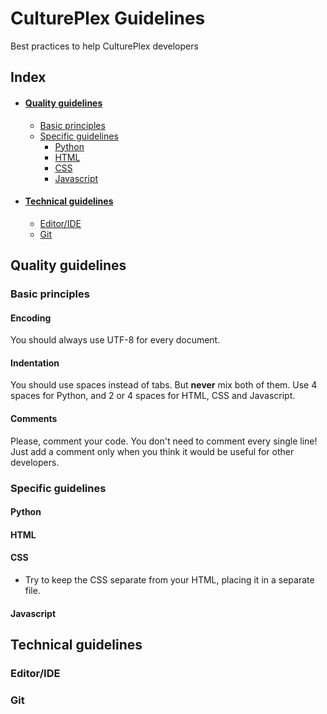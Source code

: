 # CulturePlex Guidelines
Best practices to help CulturePlex developers

## Index

* #### [Quality guidelines](#quality-guidelines)
    * [Basic principles](#basic-principles)
    * [Specific guidelines](#specific-guidelines)
        * [Python](#python)
        * [HTML](#html)
        * [CSS](#css)
        * [Javascript](#javascript)

* #### [Technical guidelines](#technical-guidelines)
    * [Editor/IDE](#editor)
    * [Git](#git)



## <a name="quality-guidelines">Quality guidelines</a>




### <a name="basic-principles">Basic principles</a>

#### Encoding

You should always use UTF-8 for every document.

#### Indentation

You should use spaces instead of tabs. But **never** mix both of them. Use 4 spaces for Python, and 2 or 4 spaces for HTML, CSS and Javascript.

#### Comments

Please, comment your code. You don't need to comment every single line! Just add a comment only when you think it would be useful for other developers.



### <a name="specific-guidelines">Specific guidelines</a>

#### <a name="python">Python</a>

#### <a name="html">HTML</a>

#### <a name="css">CSS</a>

* Try to keep the CSS separate from your HTML, placing it in a separate file.

#### <a name="javascript">Javascript</a>




## <a name="technical-guidelines">Technical guidelines</a>

### <a name="editor">Editor/IDE</a>

### <a name="git">Git</a>
